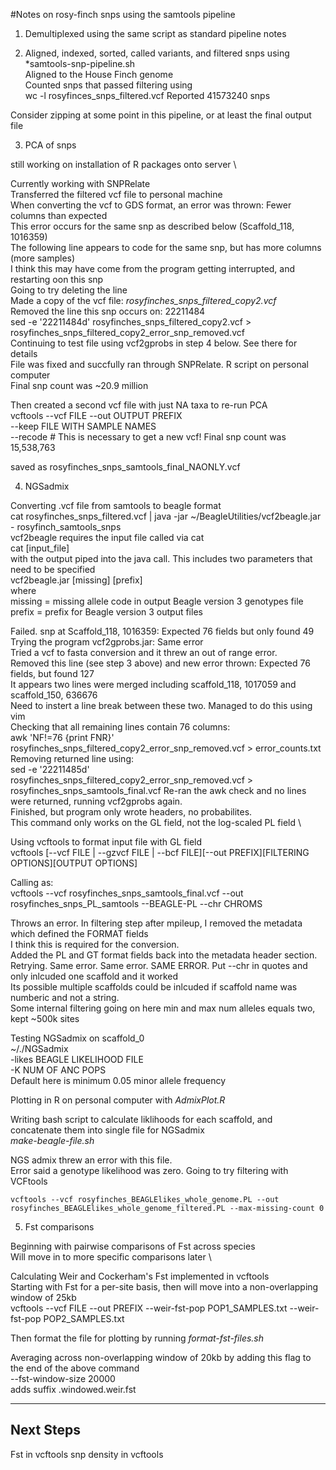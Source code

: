 #Notes on rosy-finch snps using the samtools pipeline

1. Demultiplexed using the same script as standard pipeline notes

2. Aligned, indexed, sorted, called variants, and filtered snps using *samtools-snp-pipeline.sh \
Aligned to the House Finch genome \
Counted snps that passed filtering using \
	wc -l rosyfinces_snps_filtered.vcf
Reported 41573240 snps

Consider zipping at some point in this pipeline, or at least the final output file

3. PCA of snps

still working on installation of R packages onto server \

Currently working with SNPRelate \
Transferred the filtered vcf file to personal machine \
When converting the vcf to GDS format, an error was thrown: Fewer columns than expected \
This error occurs for the same snp as described below (Scaffold_118, 1016359)\
The following line appears to code for the same snp, but has more columns (more samples) \
I think this may have come from the program getting interrupted, and restarting oon this snp \
Going to try deleting the line \
Made a copy of the vcf file: *rosyfinches_snps_filtered_copy2.vcf* \
Removed the line this snp occurs on: 22211484 \
	sed -e '22211484d' rosyfinches_snps_filtered_copy2.vcf > rosyfinches_snps_filtered_copy2_error_snp_removed.vcf \
Continuing to test file using vcf2gprobs in step 4 below. See there for details \
File was fixed and succfully ran through SNPRelate. R script on personal computer
\
Final snp count was ~20.9 million
 
Then created a second vcf file with just NA taxa to re-run PCA \
	vcftools --vcf FILE --out OUTPUT PREFIX \
	--keep FILE WITH SAMPLE NAMES \
	--recode # This is necessary to get a new vcf!
Final snp count was 15,538,763

saved as rosyfinches_snps_samtools_final_NAONLY.vcf

4. NGSadmix

Converting .vcf file from samtools to beagle format\
	cat rosyfinches_snps_filtered.vcf | java -jar ~/BeagleUtilities/vcf2beagle.jar - rosyfinch_samtools_snps \
vcf2beagle requires the input file called via cat \
	cat [input_file] \
with the output piped into the java call. This includes two parameters that need to be specified \
	vcf2beagle.jar [missing] [prefix] \
where \
	missing = missing allele code in output Beagle version 3 genotypes file
	prefix = prefix for Beagle version 3 output files

Failed. snp at Scaffold_118, 1016359: Expected 76 fields but only found 49\
Trying the program vcf2gprobs.jar: Same error \
Tried a vcf to fasta conversion and it threw an out of range error. \
Removed this line (see step 3 above) and new error thrown: Expected 76 fields, but found 127 \
It appears two lines were merged including scaffold_118, 1017059 and scaffold_150, 636676 \
Need to instert a line break between these two. Managed to do this using vim \
Checking that all remaining lines contain 76 columns:\
	awk 'NF!=76 {print FNR}' rosyfinches_snps_filtered_copy2_error_snp_removed.vcf > error_counts.txt
Removing returned line using: \
	sed -e '22211485d' rosyfinches_snps_filtered_copy2_error_snp_removed.vcf > rosyfinches_snps_samtools_final.vcf
Re-ran the awk check and no lines were returned, running vcf2gprobs again. \
Finished, but program only wrote headers, no probabilites. \
This command only works on the GL field, not the log-scaled PL field \

Using vcftools to format input file with GL field \
	vcftools [--vcf FILE | --gzvcf FILE | --bcf FILE][--out PREFIX][FILTERING OPTIONS][OUTPUT OPTIONS]

Calling as: \
	vcftools --vcf rosyfinches_snps_samtools_final.vcf --out rosyfinches_snps_PL_samtools --BEAGLE-PL --chr CHROMS

Throws an error. In filtering step after mpileup, I removed the metadata which defined the FORMAT fields \
I think this is required for the conversion. \
Added the PL and GT format fields back into the metadata header section.\
Retrying. Same error. Same error. SAME ERROR.
Put --chr in quotes and only inlcuded one scaffold and it worked \
Its possible multiple scaffolds could be inlcuded if scaffold name was numberic and not a string. \
Some internal filtering going on here min and max num alleles equals two, kept ~500k sites

Testing NGSadmix on scaffold_0 \
	~/./NGSadmix \
	-likes BEAGLE LIKELIHOOD FILE \
	-K NUM OF ANC POPS \
Default here is minimum 0.05 minor allele frequency

Plotting in R on personal computer with *AdmixPlot.R*

Writing bash script to calculate liklihoods for each scaffold, and concatenate them into single file for NGSadmix \
*make-beagle-file.sh*

NGS admix threw an error with this file. \
Error said a genotype likelihood was zero. Going to try filtering with VCFtools

	vcftools --vcf rosyfinches_BEAGLElikes_whole_genome.PL --out rosyfinches_BEAGLElikes_whole_genome_filtered.PL --max-missing-count 0



5. Fst comparisons

Beginning with pairwise comparisons of Fst across species \
Will move in to more specific comparisons later \

Calculating Weir and Cockerham's Fst implemented in vcftools \
Starting with Fst for a per-site basis, then will move into a non-overlapping window of 25kb \
	vcftools --vcf FILE --out PREFIX --weir-fst-pop POP1_SAMPLES.txt --weir-fst-pop POP2_SAMPLES.txt 

Then format the file for plotting by running *format-fst-files.sh*

Averaging across non-overlapping window of 20kb by adding this flag to the end of the above command \
	--fst-window-size 20000 \
adds suffix .windowed.weir.fst

--------------------------------------
Next Steps
--------------------------------------
Fst in vcftools
snp density in vcftools
